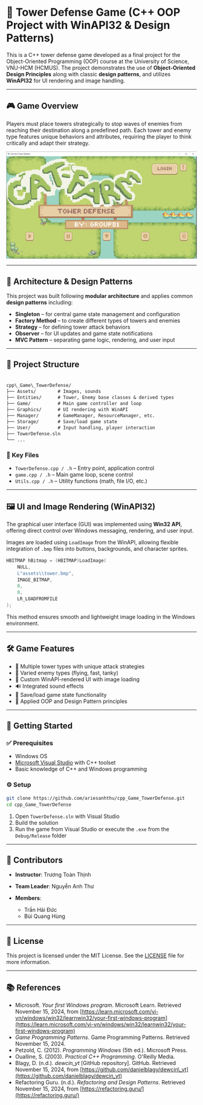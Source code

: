 # 🎯 Tower Defense Game (C++ OOP Project with WinAPI32 & Design Patterns)

This is a C++ tower defense game developed as a final project for the Object-Oriented Programming (OOP) course at the University of Science, VNU-HCM (HCMUS). The project demonstrates the use of **Object-Oriented Design Principles** along with classic **design patterns**, and utilizes **WinAPI32** for UI rendering and image handling.

---

## 🎮 Game Overview

Players must place towers strategically to stop waves of enemies from reaching their destination along a predefined path. Each tower and enemy type features unique behaviors and attributes, requiring the player to think critically and adapt their strategy.

![Main screen](https://github.com/ariesanhthu/cpp_Game_TowerDefense/blob/main/Assets/MainScreen.PNG)

---

## 🧱 Architecture & Design Patterns

This project was built following **modular architecture** and applies common **design patterns** including:

- **Singleton** – for central game state management and configuration  
- **Factory Method** – to create different types of towers and enemies  
- **Strategy** – for defining tower attack behaviors  
- **Observer** – for UI updates and game state notifications  
- **MVC Pattern** – separating game logic, rendering, and user input  

---

## 📁 Project Structure

```

cpp\_Game\_TowerDefense/
├── Assets/        # Images, sounds
├── Entities/      # Tower, Enemy base classes & derived types
├── Game/          # Main game controller and loop
├── Graphics/      # UI rendering with WinAPI
├── Manager/       # GameManager, ResourceManager, etc.
├── Storage/       # Save/load game state
├── User/          # Input handling, player interaction
├── TowerDefense.sln
└── ...

````

### 🔑 Key Files

- `TowerDefense.cpp / .h` – Entry point, application control  
- `game.cpp / .h` – Main game loop, scene control  
- `Utils.cpp / .h` – Utility functions (math, file I/O, etc.)  

---

## 🖼️ UI and Image Rendering (WinAPI32)

The graphical user interface (GUI) was implemented using **Win32 API**, offering direct control over Windows messaging, rendering, and user input.

Images are loaded using `LoadImage` from the WinAPI, allowing flexible integration of `.bmp` files into buttons, backgrounds, and character sprites.

```cpp
HBITMAP hBitmap = (HBITMAP)LoadImage(
    NULL,
    L"assets\\tower.bmp",
    IMAGE_BITMAP,
    0,
    0,
    LR_LOADFROMFILE
);
````

This method ensures smooth and lightweight image loading in the Windows environment.

---

## 🛠️ Game Features

* 🏰 Multiple tower types with unique attack strategies
* 👾 Varied enemy types (flying, fast, tanky)
* 🎨 Custom WinAPI-rendered UI with image loading
* 🔊 Integrated sound effects
* 💾 Save/load game state functionality
* 🧠 Applied OOP and Design Pattern principles

---

## 🚀 Getting Started

### ✅ Prerequisites

* Windows OS
* [Microsoft Visual Studio](https://visualstudio.microsoft.com/) with C++ toolset
* Basic knowledge of C++ and Windows programming

### ⚙️ Setup

```bash
git clone https://github.com/ariesanhthu/cpp_Game_TowerDefense.git
cd cpp_Game_TowerDefense
```

1. Open `TowerDefense.sln` with Visual Studio
2. Build the solution
3. Run the game from Visual Studio or execute the `.exe` from the `Debug/Release` folder

---

## 👥 Contributors

* **Instructor**: Trương Toàn Thịnh
* **Team Leader**: Nguyễn Anh Thư
* **Members**:

  * Trần Hải Đức
  * Bùi Quang Hùng

---

## 📄 License

This project is licensed under the MIT License. See the [LICENSE](LICENSE) file for more information.

---

## 📚 References

* Microsoft. *Your first Windows program*. Microsoft Learn. Retrieved November 15, 2024, from [https://learn.microsoft.com/vi-vn/windows/win32/learnwin32/your-first-windows-program](https://learn.microsoft.com/vi-vn/windows/win32/learnwin32/your-first-windows-program)
* *Game Programming Patterns*. Game Programming Patterns. Retrieved November 15, 2024.
* Petzold, C. (2012). *Programming Windows* (5th ed.). Microsoft Press.
* Oualline, S. (2003). *Practical C++ Programming*. O'Reilly Media.
* Blagy, D. (n.d.). *dewcin\_yt* \[GitHub repository]. GitHub. Retrieved November 15, 2024, from [https://github.com/danielblagy/dewcin\_yt](https://github.com/danielblagy/dewcin_yt)
* Refactoring Guru. (n.d.). *Refactoring and Design Patterns*. Retrieved November 15, 2024, from [https://refactoring.guru/](https://refactoring.guru/)
